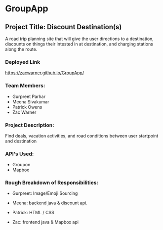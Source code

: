 # GroupApp
## Project Title: Discount Destination(s)
A road trip planning site that will give the user directions to a destination, discounts on things their intested in at destination, and charging stations along the route.

### Deployed Link
https://zacwarner.github.io/GroupApp/
### Team Members: 
* Gurpreet Parhar
* Meena Sivakumar
* Patrick Owens
* Zac Warner

### Project Description: 
Find deals, vacation activities, and road conditions between user startpoint and destination

### API's  Used: 
* Groupon 
* Mapbox

### Rough Breakdown of Responsibilities: 

* Gurpreet: Image/Emoji Sourcing

* Meena: backend java & discount api.

* Patrick: HTML / CSS

* Zac: frontend java & Mapbox api






